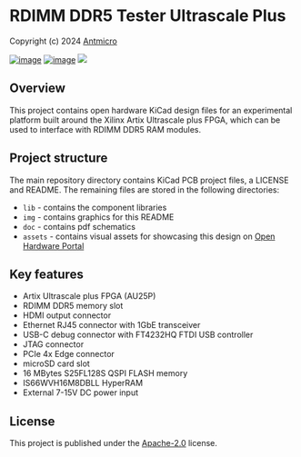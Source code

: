 # RDIMM DDR5 Tester Ultrascale Plus

Copyright (c) 2024 [Antmicro](https://antmicro.com)

[![image](https://img.shields.io/badge/View%20on-Antmicro%20Open%20Source%20Portal-332d37?style=flat-square)](https://opensource.antmicro.com/projects/data-center-rdimm-ddr5-tester/)
[![image](https://img.shields.io/badge/View%20on-Antmicro%20Open%20Hardware%20Portal-332d37?style=flat-square)](https://openhardware.antmicro.com/boards/data-center-rdimm-ddr5-tester/?tab=features)
![](img/so-dimm-ddr5-tester-rev.1.1.0-photo.jpg)

## Overview

This project contains open hardware KiCad design files for an experimental platform built around the Xilinx Artix Ultrascale plus FPGA, which can be used to interface with RDIMM DDR5 RAM modules.

## Project structure

The main repository directory contains KiCad PCB project files, a LICENSE and README.
The remaining files are stored in the following directories:

* `lib` - contains the component libraries
* `img` - contains graphics for this README
* `doc` - contains pdf schematics
* `assets` - contains visual assets for showcasing this design on [Open Hardware Portal](https://openhardware.antmicro.com)

## Key features

* Artix Ultrascale plus FPGA (AU25P)
* RDIMM DDR5 memory slot
* HDMI output connector
* Ethernet RJ45 connector with 1GbE transceiver
* USB-C debug connector with FT4232HQ FTDI USB controller
* JTAG connector
* PCIe 4x Edge connector
* microSD card slot
* 16 MBytes S25FL128S QSPI FLASH memory
* IS66WVH16M8DBLL HyperRAM
* External 7-15V DC power input

## License

This project is published under the [Apache-2.0](LICENSE) license.
